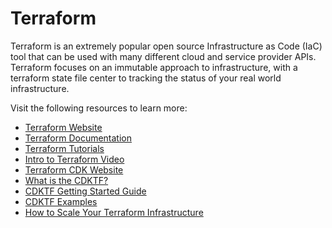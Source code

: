 # Terraform

Terraform is an extremely popular open source Infrastructure as Code (IaC) tool that can be used with many different cloud and service provider APIs. Terraform focuses on an immutable approach to infrastructure, with a terraform state file center to tracking the status of your real world infrastructure.

Visit the following resources to learn more:

- [Terraform Website](https://www.terraform.io/)
- [Terraform Documentation](https://www.terraform.io/docs)
- [Terraform Tutorials](https://learn.hashicorp.com/terraform)
- [Intro to Terraform Video](https://www.youtube.com/watch?v=h970ZBgKINg&ab_channel=HashiCorp)
- [Terraform CDK Website](https://www.terraform.io/cdktf)
- [What is the CDKTF?](https://www.terraform.io/cdktf/concepts/cdktf-architecture)
- [CDKTF Getting Started Guide](https://learn.hashicorp.com/tutorials/terraform/cdktf-install?in=terraform/cdktf)
- [CDKTF Examples](https://www.terraform.io/cdktf/examples)
- [How to Scale Your Terraform Infrastructure](https://thenewstack.io/how-to-scale-your-terraform-infrastructure/)
